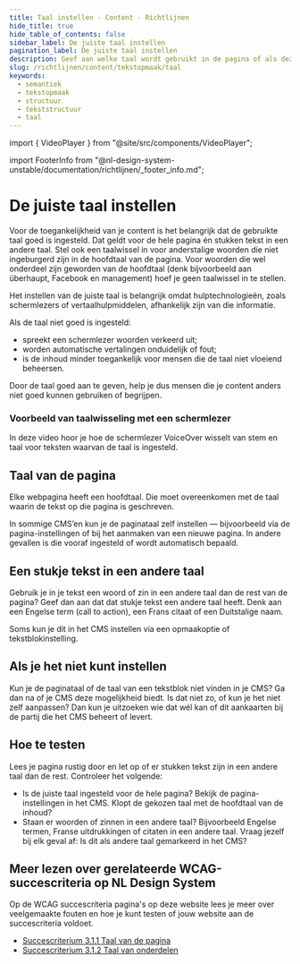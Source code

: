 ```yaml
---
title: Taal instellen · Content · Richtlijnen
hide_title: true
hide_table_of_contents: false
sidebar_label: De juiste taal instellen
pagination_label: De juiste taal instellen
description: Geef aan welke taal wordt gebruikt in de pagina of als deze anders is voor een deel van de pagina.
slug: /richtlijnen/content/tekstopmaak/taal
keywords:
  - semantiek
  - tekstopmaak
  - structuur
  - tekststructuur
  - taal
---
```


<!-- @license CC0-1.0 -->

import { VideoPlayer } from "@site/src/components/VideoPlayer";

import FooterInfo from "@nl-design-system-unstable/documentation/richtlijnen/\_footer_info.md";

# De juiste taal instellen

Voor de toegankelijkheid van je content is het belangrijk dat de gebruikte taal goed is ingesteld. Dat geldt voor de hele pagina én stukken tekst in een andere taal. Stel ook een taalwissel in voor anderstalige woorden die niet ingeburgerd zijn in de hoofdtaal van de pagina. Voor woorden die wel onderdeel zijn geworden van de hoofdtaal (denk bijvoorbeeld aan überhaupt, Facebook en management) hoef je geen taalwissel in te stellen.

Het instellen van de juiste taal is belangrijk omdat hulptechnologieën, zoals schermlezers of vertaalhulpmiddelen, afhankelijk zijn van die informatie.

Als de taal niet goed is ingesteld:

- spreekt een schermlezer woorden verkeerd uit;
- worden automatische vertalingen onduidelijk of fout;
- is de inhoud minder toegankelijk voor mensen die de taal niet vloeiend beheersen.

Door de taal goed aan te geven, help je dus mensen die je content anders niet goed kunnen gebruiken of begrijpen.

### Voorbeeld van taalwisseling met een schermlezer

In deze video hoor je hoe de schermlezer VoiceOver wisselt van stem en taal voor teksten waarvan de taal is ingesteld.

<VideoPlayer videoId="2UAjJ_5nxqw" />

## Taal van de pagina

Elke webpagina heeft een hoofdtaal. Die moet overeenkomen met de taal waarin de tekst op die pagina is geschreven.

In sommige CMS’en kun je de paginataal zelf instellen — bijvoorbeeld via de pagina-instellingen of bij het aanmaken van een nieuwe pagina. In andere gevallen is die vooraf ingesteld of wordt automatisch bepaald.

## Een stukje tekst in een andere taal

Gebruik je in je tekst een woord of zin in een andere taal dan de rest van de pagina? Geef dan aan dat dat stukje tekst een andere taal heeft. Denk aan een Engelse term (call to action), een Frans citaat of een Duitstalige naam.

Soms kun je dit in het CMS instellen via een opmaakoptie of tekstblokinstelling.

## Als je het niet kunt instellen

Kun je de paginataal of de taal van een tekstblok niet vinden in je CMS? Ga dan na of je CMS deze mogelijkheid biedt. Is dat niet zo, of kun je het niet zelf aanpassen? Dan kun je uitzoeken wie dat wél kan of dit aankaarten bij de partij die het CMS beheert of levert.

## Hoe te testen

Lees je pagina rustig door en let op of er stukken tekst zijn in een andere taal dan de rest. Controleer het volgende:

- Is de juiste taal ingesteld voor de hele pagina?
  Bekijk de pagina-instellingen in het CMS. Klopt de gekozen taal met de hoofdtaal van de inhoud?
- Staan er woorden of zinnen in een andere taal?
  Bijvoorbeeld Engelse termen, Franse uitdrukkingen of citaten in een andere taal. Vraag jezelf bij elk geval af:
  Is dit als andere taal gemarkeerd in het CMS?

## Meer lezen over gerelateerde WCAG-succescriteria op NL Design System

Op de WCAG succescriteria pagina's op deze website lees je meer over veelgemaakte fouten en hoe je kunt testen of jouw website aan de succescriteria voldoet.

- [Succescriterium 3.1.1 Taal van de pagina](/wcag/3.1.1)
- [Succescriterium 3.1.2 Taal van onderdelen](/wcag/3.1.2)

<FooterInfo />
